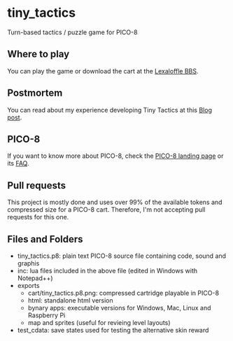 # tiny_tactics
 Turn-based tactics / puzzle game for PICO-8

## Where to play
 You can play the game or download the cart at the [Lexaloffle BBS](https://www.lexaloffle.com/bbs/).
 
## Postmortem
 You can read about my experience developing Tiny Tactics at this [Blog post](https://www.lexaloffle.com/bbs/).
 
## PICO-8
 If you want to know more about PICO-8, check the [PICO-8 landing page](https://www.lexaloffle.com/pico-8.php) or its [FAQ](https://www.lexaloffle.com/pico-8.php?page=faq).
 
## Pull requests
 This project is mostly done and uses over 99% of the available tokens and compressed size for a PICO-8 cart. Therefore, I'm not accepting pull requests for this one.
 
## Files and Folders
 - tiny_tactics.p8: plain text PICO-8 source file containing code, sound and graphis
 - inc: lua files included in the above file (edited in Windows with Notepad++)
 - exports
   - cart/tiny_tactics.p8.png: compressed cartridge playable in PICO-8
   - html: standalone html version
   - bynary apps: executable versions for Windows, Mac, Linux and Raspberry Pi
   - map and sprites (useful for revieing level layouts)
 - test_cdata: save states used for testing the alternative skin reward
 